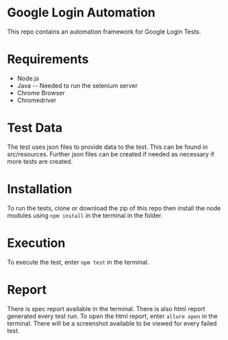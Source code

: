 # Google Login Automation
This repo contains an automation framework for Google Login Tests.

# Requirements
* Node.js
* Java -- Needed to run the selenium server
* Chrome Browser
* Chromedriver

# Test Data
The test uses json files to provide data to the test. This can be found in src/resources. Further json files can be created if needed as necessary if more tests are created.

# Installation
To run the tests, clone or download the zip of this repo then install the node modules using ```npm install``` in the terminal in the folder. 

# Execution
To execute the test, enter ```npm test``` in the terminal. 

# Report
There is spec report available in the terminal.
There is also html report generated every test run. To open the html report, enter ```allure open``` in the terminal. There will be a screenshot available to be viewed for every failed test.
